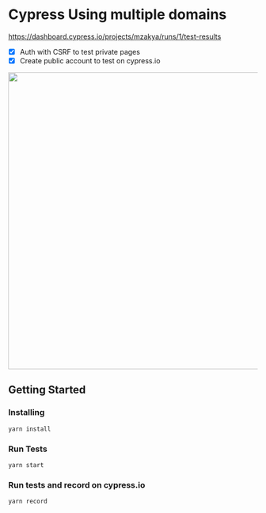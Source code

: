 # Cypress Using multiple domains
https://dashboard.cypress.io/projects/mzakya/runs/1/test-results

- [x] Auth with CSRF to test private pages 
- [x] Create public account to test on cypress.io

<p align="center">
  <img src="https://recordit.co/Db9TcAYBBb.gif" width="600"/>
</p>

## Getting Started

### Installing
```
yarn install
```

### Run Tests
```
yarn start
```

### Run tests and record on cypress.io
```
yarn record
```
